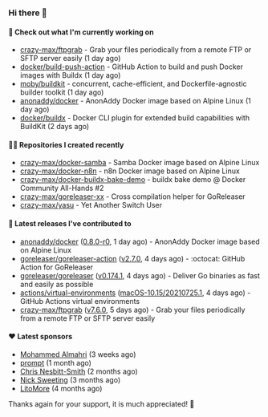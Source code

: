 ### Hi there 👋

#### 👷 Check out what I'm currently working on

- [crazy-max/ftpgrab](https://github.com/crazy-max/ftpgrab) - Grab your files periodically from a remote FTP or SFTP server easily (1 day ago)
- [docker/build-push-action](https://github.com/docker/build-push-action) - GitHub Action to build and push Docker images with Buildx (1 day ago)
- [moby/buildkit](https://github.com/moby/buildkit) - concurrent, cache-efficient, and Dockerfile-agnostic builder toolkit (1 day ago)
- [anonaddy/docker](https://github.com/anonaddy/docker) - AnonAddy Docker image based on Alpine Linux (1 day ago)
- [docker/buildx](https://github.com/docker/buildx) - Docker CLI plugin for extended build capabilities with BuildKit (2 days ago)

#### 👨‍💻 Repositories I created recently

- [crazy-max/docker-samba](https://github.com/crazy-max/docker-samba) - Samba Docker image based on Alpine Linux
- [crazy-max/docker-n8n](https://github.com/crazy-max/docker-n8n) - n8n Docker image based on Alpine Linux
- [crazy-max/docker-buildx-bake-demo](https://github.com/crazy-max/docker-buildx-bake-demo) - buildx bake demo @ Docker Community All-Hands #2
- [crazy-max/goreleaser-xx](https://github.com/crazy-max/goreleaser-xx) - Cross compilation helper for GoReleaser
- [crazy-max/yasu](https://github.com/crazy-max/yasu) - Yet Another Switch User

#### 🚀 Latest releases I've contributed to

- [anonaddy/docker](https://github.com/anonaddy/docker) ([0.8.0-r0](https://github.com/anonaddy/docker/releases/tag/0.8.0-r0), 1 day ago) - AnonAddy Docker image based on Alpine Linux
- [goreleaser/goreleaser-action](https://github.com/goreleaser/goreleaser-action) ([v2.7.0](https://github.com/goreleaser/goreleaser-action/releases/tag/v2.7.0), 4 days ago) - :octocat: GitHub Action for GoReleaser
- [goreleaser/goreleaser](https://github.com/goreleaser/goreleaser) ([v0.174.1](https://github.com/goreleaser/goreleaser/releases/tag/v0.174.1), 4 days ago) - Deliver Go binaries as fast and easily as possible
- [actions/virtual-environments](https://github.com/actions/virtual-environments) ([macOS-10.15/20210725.1](https://github.com/actions/virtual-environments/releases/tag/macOS-10.15%2F20210725.1), 4 days ago) - GitHub Actions virtual environments
- [crazy-max/ftpgrab](https://github.com/crazy-max/ftpgrab) ([v7.6.0](https://github.com/crazy-max/ftpgrab/releases/tag/v7.6.0), 5 days ago) - Grab your files periodically from a remote FTP or SFTP server easily

#### ❤️ Latest sponsors
- [Mohammed Almahri](https://github.com/Qourat) (3 weeks ago)
- [prompt](https://github.com/pr-mpt) (1 month ago)
- [Chris Nesbitt-Smith](https://github.com/chrisns) (2 months ago)
- [Nick Sweeting](https://github.com/pirate) (3 months ago)
- [LitoMore](https://github.com/LitoMore) (4 months ago)

Thanks again for your support, it is much appreciated! 🙏
